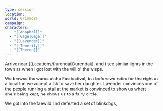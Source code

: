 ```yaml
---
type: session
location: 
world: Grimmora
campaign: 
characters:
  - "[[Anaphel]]"
  - "[[Gage|Gage]]"
  - "[[Lavender]]"
  - "[[Temerity]]"
  - "[[Theren]]"
---
```

Arrive near [[Locations/Durendal|Durendal]], and I see similar lights in the town as when I got lost with the will o' the wisps.

We browse the wares at the Fae festival, but before we retire for the night at a local Inn we accept a tsk to save her daughter. Lavender convinces one of the people running a stall at the market is convinced to show us where she's being kept, he shows us to a fairy circle.

We got into the faewild and defeated a set of blinkdogs, 